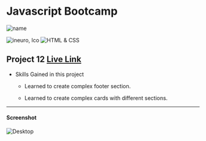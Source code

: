 # Javascript Bootcamp

![name](https://img.shields.io/badge/Amir%20Jadhav-Full%20Stack%20developer-green)

![ineuro, lco](https://img.shields.io/badge/iNeuron-LCO-green)
![HTML & CSS](https://img.shields.io/badge/HTML-CSS-orange)

## Project 12 [Live Link](https://amir-jadhav-hosting-landing-page.netlify.app)

- Skills Gained in this project

  - Learned to create complex footer section.

  - Learned to create complex cards with different sections.

---

#### Screenshot

![Desktop](./11.png)
